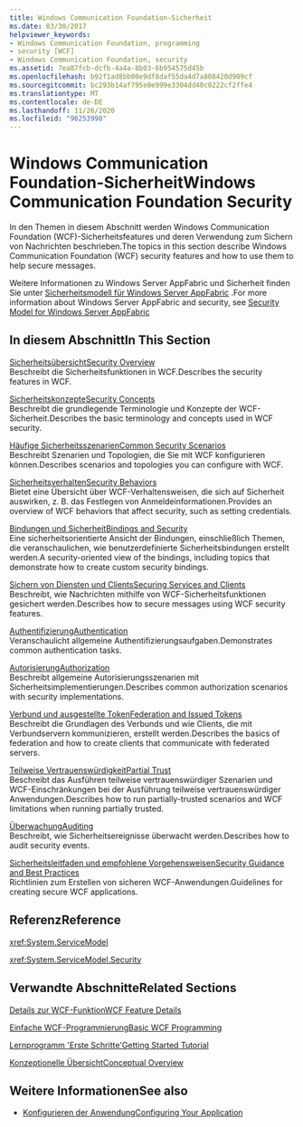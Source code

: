 ```yaml
---
title: Windows Communication Foundation-Sicherheit
ms.date: 03/30/2017
helpviewer_keywords:
- Windows Communication Foundation, programming
- security [WCF]
- Windows Communication Foundation, security
ms.assetid: 7ea87fcb-dcfb-4a4a-8b03-6b954575d45b
ms.openlocfilehash: b92f1ad8bb00e9df8daf55da4d7a808420d909cf
ms.sourcegitcommit: bc293b14af795e0e999e3304dd40c0222cf2ffe4
ms.translationtype: MT
ms.contentlocale: de-DE
ms.lasthandoff: 11/26/2020
ms.locfileid: "96253998"
---
```

# <a name="windows-communication-foundation-security"></a><span data-ttu-id="2e649-102">Windows Communication Foundation-Sicherheit</span><span class="sxs-lookup"><span data-stu-id="2e649-102">Windows Communication Foundation Security</span></span>

<span data-ttu-id="2e649-103">In den Themen in diesem Abschnitt werden Windows Communication Foundation (WCF)-Sicherheitsfeatures und deren Verwendung zum Sichern von Nachrichten beschrieben.</span><span class="sxs-lookup"><span data-stu-id="2e649-103">The topics in this section describe Windows Communication Foundation (WCF) security features and how to use them to help secure messages.</span></span>  
  
 <span data-ttu-id="2e649-104">Weitere Informationen zu Windows Server AppFabric und Sicherheit finden Sie unter [Sicherheitsmodell für Windows Server AppFabric](/previous-versions/appfabric/ee677202(v=azure.10)) .</span><span class="sxs-lookup"><span data-stu-id="2e649-104">For more information about Windows Server AppFabric and security, see [Security Model for Windows Server AppFabric](/previous-versions/appfabric/ee677202(v=azure.10))</span></span>  
  
## <a name="in-this-section"></a><span data-ttu-id="2e649-105">In diesem Abschnitt</span><span class="sxs-lookup"><span data-stu-id="2e649-105">In This Section</span></span>  

 [<span data-ttu-id="2e649-106">Sicherheitsübersicht</span><span class="sxs-lookup"><span data-stu-id="2e649-106">Security Overview</span></span>](security-overview.md)  
 <span data-ttu-id="2e649-107">Beschreibt die Sicherheitsfunktionen in WCF.</span><span class="sxs-lookup"><span data-stu-id="2e649-107">Describes the security features in WCF.</span></span>  
  
 [<span data-ttu-id="2e649-108">Sicherheitskonzepte</span><span class="sxs-lookup"><span data-stu-id="2e649-108">Security Concepts</span></span>](security-concepts.md)  
 <span data-ttu-id="2e649-109">Beschreibt die grundlegende Terminologie und Konzepte der WCF-Sicherheit.</span><span class="sxs-lookup"><span data-stu-id="2e649-109">Describes the basic terminology and concepts used in WCF security.</span></span>  
  
 [<span data-ttu-id="2e649-110">Häufige Sicherheitsszenarien</span><span class="sxs-lookup"><span data-stu-id="2e649-110">Common Security Scenarios</span></span>](common-security-scenarios.md)  
 <span data-ttu-id="2e649-111">Beschreibt Szenarien und Topologien, die Sie mit WCF konfigurieren können.</span><span class="sxs-lookup"><span data-stu-id="2e649-111">Describes scenarios and topologies you can configure with WCF.</span></span>  
  
 [<span data-ttu-id="2e649-112">Sicherheitsverhalten</span><span class="sxs-lookup"><span data-stu-id="2e649-112">Security Behaviors</span></span>](security-behaviors-in-wcf.md)  
 <span data-ttu-id="2e649-113">Bietet eine Übersicht über WCF-Verhaltensweisen, die sich auf Sicherheit auswirken, z. B. das Festlegen von Anmeldeinformationen.</span><span class="sxs-lookup"><span data-stu-id="2e649-113">Provides an overview of WCF behaviors that affect security, such as setting credentials.</span></span>  
  
 [<span data-ttu-id="2e649-114">Bindungen und Sicherheit</span><span class="sxs-lookup"><span data-stu-id="2e649-114">Bindings and Security</span></span>](bindings-and-security.md)  
 <span data-ttu-id="2e649-115">Eine sicherheitsorientierte Ansicht der Bindungen, einschließlich Themen, die veranschaulichen, wie benutzerdefinierte Sicherheitsbindungen erstellt werden.</span><span class="sxs-lookup"><span data-stu-id="2e649-115">A security-oriented view of the bindings, including topics that demonstrate how to create custom security bindings.</span></span>  
  
 [<span data-ttu-id="2e649-116">Sichern von Diensten und Clients</span><span class="sxs-lookup"><span data-stu-id="2e649-116">Securing Services and Clients</span></span>](securing-services-and-clients.md)  
 <span data-ttu-id="2e649-117">Beschreibt, wie Nachrichten mithilfe von WCF-Sicherheitsfunktionen gesichert werden.</span><span class="sxs-lookup"><span data-stu-id="2e649-117">Describes how to secure messages using WCF security features.</span></span>  
  
 [<span data-ttu-id="2e649-118">Authentifizierung</span><span class="sxs-lookup"><span data-stu-id="2e649-118">Authentication</span></span>](authentication-in-wcf.md)  
 <span data-ttu-id="2e649-119">Veranschaulicht allgemeine Authentifizierungsaufgaben.</span><span class="sxs-lookup"><span data-stu-id="2e649-119">Demonstrates common authentication tasks.</span></span>  
  
 [<span data-ttu-id="2e649-120">Autorisierung</span><span class="sxs-lookup"><span data-stu-id="2e649-120">Authorization</span></span>](authorization-in-wcf.md)  
 <span data-ttu-id="2e649-121">Beschreibt allgemeine Autorisierungsszenarien mit Sicherheitsimplementierungen.</span><span class="sxs-lookup"><span data-stu-id="2e649-121">Describes common authorization scenarios with security implementations.</span></span>  
  
 [<span data-ttu-id="2e649-122">Verbund und ausgestellte Token</span><span class="sxs-lookup"><span data-stu-id="2e649-122">Federation and Issued Tokens</span></span>](federation-and-issued-tokens.md)  
 <span data-ttu-id="2e649-123">Beschreibt die Grundlagen des Verbunds und wie Clients, die mit Verbundservern kommunizieren, erstellt werden.</span><span class="sxs-lookup"><span data-stu-id="2e649-123">Describes the basics of federation and how to create clients that communicate with federated servers.</span></span>  
  
 [<span data-ttu-id="2e649-124">Teilweise Vertrauenswürdigkeit</span><span class="sxs-lookup"><span data-stu-id="2e649-124">Partial Trust</span></span>](partial-trust.md)  
 <span data-ttu-id="2e649-125">Beschreibt das Ausführen teilweise vertrauenswürdiger Szenarien und WCF-Einschränkungen bei der Ausführung teilweise vertrauenswürdiger Anwendungen.</span><span class="sxs-lookup"><span data-stu-id="2e649-125">Describes how to run partially-trusted scenarios and WCF limitations when running partially trusted.</span></span>  
  
 [<span data-ttu-id="2e649-126">Überwachung</span><span class="sxs-lookup"><span data-stu-id="2e649-126">Auditing</span></span>](auditing-security-events.md)  
 <span data-ttu-id="2e649-127">Beschreibt, wie Sicherheitsereignisse überwacht werden.</span><span class="sxs-lookup"><span data-stu-id="2e649-127">Describes how to audit security events.</span></span>  
  
 [<span data-ttu-id="2e649-128">Sicherheitsleitfaden und empfohlene Vorgehensweisen</span><span class="sxs-lookup"><span data-stu-id="2e649-128">Security Guidance and Best Practices</span></span>](security-guidance-and-best-practices.md)  
 <span data-ttu-id="2e649-129">Richtlinien zum Erstellen von sicheren WCF-Anwendungen.</span><span class="sxs-lookup"><span data-stu-id="2e649-129">Guidelines for creating secure WCF applications.</span></span>  
  
## <a name="reference"></a><span data-ttu-id="2e649-130">Referenz</span><span class="sxs-lookup"><span data-stu-id="2e649-130">Reference</span></span>  

 <xref:System.ServiceModel>  
  
 <xref:System.ServiceModel.Security>  
  
## <a name="related-sections"></a><span data-ttu-id="2e649-131">Verwandte Abschnitte</span><span class="sxs-lookup"><span data-stu-id="2e649-131">Related Sections</span></span>  

 [<span data-ttu-id="2e649-132">Details zur WCF-Funktion</span><span class="sxs-lookup"><span data-stu-id="2e649-132">WCF Feature Details</span></span>](index.md)  
  
 [<span data-ttu-id="2e649-133">Einfache WCF-Programmierung</span><span class="sxs-lookup"><span data-stu-id="2e649-133">Basic WCF Programming</span></span>](../basic-wcf-programming.md)  
  
 [<span data-ttu-id="2e649-134">Lernprogramm 'Erste Schritte'</span><span class="sxs-lookup"><span data-stu-id="2e649-134">Getting Started Tutorial</span></span>](../getting-started-tutorial.md)  
  
 [<span data-ttu-id="2e649-135">Konzeptionelle Übersicht</span><span class="sxs-lookup"><span data-stu-id="2e649-135">Conceptual Overview</span></span>](../conceptual-overview.md)  
  
## <a name="see-also"></a><span data-ttu-id="2e649-136">Weitere Informationen</span><span class="sxs-lookup"><span data-stu-id="2e649-136">See also</span></span>

- [<span data-ttu-id="2e649-137">Konfigurieren der Anwendung</span><span class="sxs-lookup"><span data-stu-id="2e649-137">Configuring Your Application</span></span>](../diagnostics/configuring-your-application.md)
